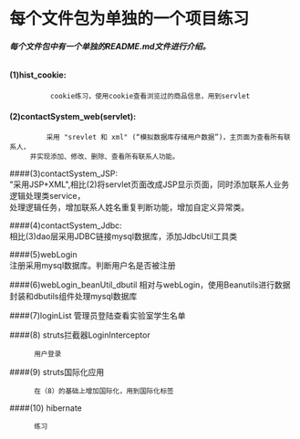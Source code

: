 #                                 每个文件包为单独的一个项目练习    
  
    
    
###### ___每个文件包中有一个单独的README.md文件进行介绍。___  




#### (1)hist_cookie:
              cookie练习，使用cookie查看浏览过的商品信息，用到servlet

#### (2)contactSystem_web(servlet): 
             采用 "srevlet 和 xml" (“模拟数据库存储用户数据”)，主页面为查看所有联系人，  
         并实现添加、修改、删除、查看所有联系人功能。

####(3)contactSystem_JSP:  
         "采用JSP+XML",相比(2)将servlet页面改成JSP显示页面，同时添加联系人业务逻辑处理类service，  
         处理逻辑任务，增加联系人姓名重复判断功能，增加自定义异常类。

####(4)contactSystem_Jdbc:  
         相比(3)dao层采用JDBC链接mysql数据库，添加JdbcUtil工具类

####(5)webLogin  
         注册采用mysql数据库。判断用户名是否被注册
 

####(6)webLogin_beanUtil_dbutil
         相对与webLogin，使用Beanutils进行数据封装和dbutils组件处理mysql数据库
 

####(7)loginList 
          管理员登陆查看实验室学生名单
 

####(8) struts拦截器LoginInterceptor

          用户登录

####(9) struts国际化应用

          在（8）的基础上增加国际化，用到国际化标签

####(10)  hibernate

          练习
 

 


